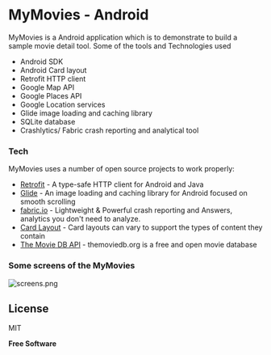 # MyMovies - Android

MyMovies is a Android application which is to demonstrate to build a sample movie detail tool. Some of the tools and Technologies used

  - Android SDK
  - Android Card layout
  - Retrofit HTTP client
  - Google Map API
  - Google Places API
  - Google Location services
  - Glide image loading and caching library
  - SQLite database
  - Crashlytics/ Fabric crash reporting and analytical tool
  
### Tech

MyMovies uses a number of open source projects to work properly:

* [Retrofit] - A type-safe HTTP client for Android and Java
* [Glide] - An image loading and caching library for Android focused on smooth scrolling
* [fabric.io] - Lightweight & Powerful crash reporting and Answers, analytics you don't need to analyze.
* [Card Layout] - Card layouts can vary to support the types of content they contain
* [The Movie DB API] - themoviedb.org is a free and open movie database


### Some screens of the MyMovies
![screens.png](https://www.dropbox.com/s/yhxysp5boh887y1/screens.png?dl=0&raw=1)

License
----

MIT


**Free Software**

[//]: # (These are reference links used in the body of this note and get stripped out when the markdown processor does its job. There is no need to format nicely because it shouldn't be seen. Thanks SO - http://stackoverflow.com/questions/4823468/store-comments-in-markdown-syntax)


   [Retrofit]: <https://github.com/joemccann/dillinger>
   [Glide]: <https://github.com/bumptech/glide>
   [fabric.io]: <https://fabric.io/kits/android/crashlytics>
   [Card Layout]: <http://daringfireball.net/projects/markdown/>
   [The Movie DB API]: <https://www.themoviedb.org/documentation/api>


 


 
